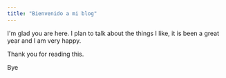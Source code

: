 ```yaml
---
title: "Bienvenido a mi blog"
---
```


I'm glad you are here. I plan to talk about the things I like, it is been a great year and I am very happy. 

Thank you for reading this. 

Bye
